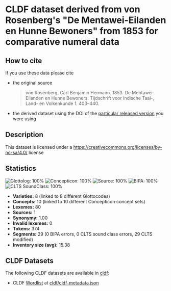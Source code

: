 # CLDF dataset derived from von Rosenberg's "De Mentawei-Eilanden en Hunne Bewoners" from 1853 for comparative numeral data

## How to cite

If you use these data please cite
- the original source
  > von Rosenberg, Carl Benjamin Hermann. 1853. De Mentawei-Eilanden en Hunne Bewoners. Tijdschrift voor Indische Taal-, Land- en Volkenkunde 1. 403–440.
- the derived dataset using the DOI of the [particular released version](../../releases/) you were using

## Description


This dataset is licensed under a https://creativecommons.org/licenses/by-nc-sa/4.0/ license

## Statistics


![Glottolog: 100%](https://img.shields.io/badge/Glottolog-100%25-brightgreen.svg "Glottolog: 100%")
![Concepticon: 100%](https://img.shields.io/badge/Concepticon-100%25-brightgreen.svg "Concepticon: 100%")
![Source: 100%](https://img.shields.io/badge/Source-100%25-brightgreen.svg "Source: 100%")
![BIPA: 100%](https://img.shields.io/badge/BIPA-100%25-brightgreen.svg "BIPA: 100%")
![CLTS SoundClass: 100%](https://img.shields.io/badge/CLTS%20SoundClass-100%25-brightgreen.svg "CLTS SoundClass: 100%")

- **Varieties:** 8 (linked to 8 different Glottocodes)
- **Concepts:** 10 (linked to 10 different Concepticon concept sets)
- **Lexemes:** 80
- **Sources:** 1
- **Synonymy:** 1.00
- **Invalid lexemes:** 0
- **Tokens:** 374
- **Segments:** 29 (0 BIPA errors, 0 CLTS sound class errors, 29 CLTS modified)
- **Inventory size (avg):** 15.38

## CLDF Datasets

The following CLDF datasets are available in [cldf](cldf):

- CLDF [Wordlist](https://github.com/cldf/cldf/tree/master/modules/Wordlist) at [cldf/cldf-metadata.json](cldf/cldf-metadata.json)